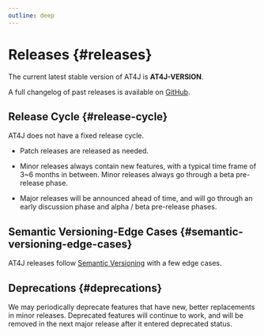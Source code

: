 ```yaml
---
outline: deep
---
```


# Releases {#releases}

<p >
The current latest stable version of AT4J is <strong>AT4J-VERSION</strong>.
</p>


A full changelog of past releases is available on [GitHub](https://github.com/brenoepics/at4j/releases/).

## Release Cycle {#release-cycle}

AT4J does not have a fixed release cycle.

- Patch releases are released as needed.

- Minor releases always contain new features, with a typical time frame of 3~6 months in between. Minor releases always go through a beta pre-release phase.

- Major releases will be announced ahead of time, and will go through an early discussion phase and alpha / beta pre-release phases.

## Semantic Versioning-Edge Cases {#semantic-versioning-edge-cases}

AT4J releases follow [Semantic Versioning](https://semver.org/) with a few edge cases.

## Deprecations {#deprecations}

We may periodically deprecate features that have new, better replacements in minor releases. Deprecated features will continue to work, and will be removed in the next major release after it entered deprecated status.
